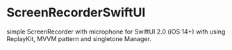 # ScreenRecorderSwiftUI
simple ScreenRecorder with microphone for SwiftUI 2.0 (iOS 14+) with using ReplayKit, MVVM pattern and singletone Manager.
